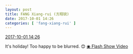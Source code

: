 ```yaml
---
layout: post
title: FANG Xiang-rui (方翔锐)
date: 2017-10-01 14:26
categories: [ 'fang-xiang-rui' ]
---
```


<div class="weibo-info">
  <a href="http://weibo.com/6117583008/Fom4z1rP2">2017-10-01 14:26</a>
</div>

It's holiday! Too happy to be blurred. :blush: [◉ Flash Show Video](http://www.miaopai.com/show/r060ks0AmvnJ4brvcjeuIP209NAGKcbZ~lVcbA__.htm)
